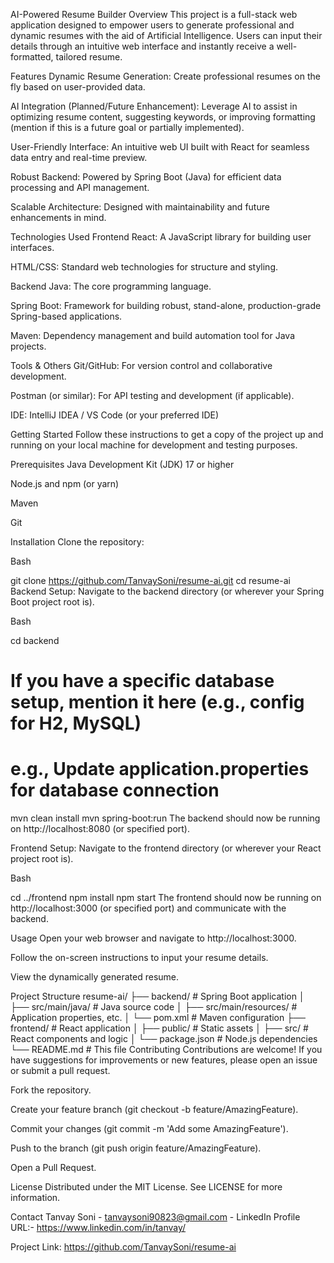 AI-Powered Resume Builder
Overview
This project is a full-stack web application designed to empower users to generate professional and dynamic resumes with the aid of Artificial Intelligence. Users can input their details through an intuitive web interface and instantly receive a well-formatted, tailored resume.

Features
Dynamic Resume Generation: Create professional resumes on the fly based on user-provided data.

AI Integration (Planned/Future Enhancement): Leverage AI to assist in optimizing resume content, suggesting keywords, or improving formatting (mention if this is a future goal or partially implemented).

User-Friendly Interface: An intuitive web UI built with React for seamless data entry and real-time preview.

Robust Backend: Powered by Spring Boot (Java) for efficient data processing and API management.

Scalable Architecture: Designed with maintainability and future enhancements in mind.

Technologies Used
Frontend
React: A JavaScript library for building user interfaces.

HTML/CSS: Standard web technologies for structure and styling.

Backend
Java: The core programming language.

Spring Boot: Framework for building robust, stand-alone, production-grade Spring-based applications.

Maven: Dependency management and build automation tool for Java projects.

Tools & Others
Git/GitHub: For version control and collaborative development.

Postman (or similar): For API testing and development (if applicable).

IDE: IntelliJ IDEA / VS Code (or your preferred IDE)

Getting Started
Follow these instructions to get a copy of the project up and running on your local machine for development and testing purposes.

Prerequisites
Java Development Kit (JDK) 17 or higher

Node.js and npm (or yarn)

Maven

Git

Installation
Clone the repository:

Bash

git clone https://github.com/TanvaySoni/resume-ai.git
cd resume-ai
Backend Setup:
Navigate to the backend directory (or wherever your Spring Boot project root is).

Bash

cd backend
# If you have a specific database setup, mention it here (e.g., config for H2, MySQL)
# e.g., Update application.properties for database connection
mvn clean install
mvn spring-boot:run
The backend should now be running on http://localhost:8080 (or specified port).

Frontend Setup:
Navigate to the frontend directory (or wherever your React project root is).

Bash

cd ../frontend
npm install
npm start
The frontend should now be running on http://localhost:3000 (or specified port) and communicate with the backend.

Usage
Open your web browser and navigate to http://localhost:3000.

Follow the on-screen instructions to input your resume details.

View the dynamically generated resume.

Project Structure
resume-ai/
├── backend/                  # Spring Boot application
│   ├── src/main/java/        # Java source code
│   ├── src/main/resources/   # Application properties, etc.
│   └── pom.xml               # Maven configuration
├── frontend/                 # React application
│   ├── public/               # Static assets
│   ├── src/                  # React components and logic
│   └── package.json          # Node.js dependencies
└── README.md                 # This file
Contributing
Contributions are welcome! If you have suggestions for improvements or new features, please open an issue or submit a pull request.

Fork the repository.

Create your feature branch (git checkout -b feature/AmazingFeature).

Commit your changes (git commit -m 'Add some AmazingFeature').

Push to the branch (git push origin feature/AmazingFeature).

Open a Pull Request.

License
Distributed under the MIT License. See LICENSE for more information.

Contact
Tanvay Soni - tanvaysoni90823@gmail.com - LinkedIn Profile URL:-  https://www.linkedin.com/in/tanvay/

Project Link: https://github.com/TanvaySoni/resume-ai
